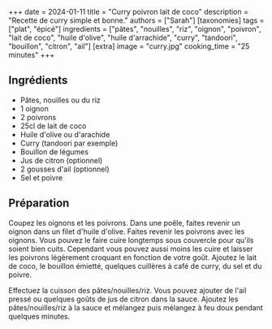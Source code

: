+++
date = 2024-01-11
title = "Curry poivron lait de coco"
description = "Recette de curry simple et bonne."
authors = ["Sarah"]
[taxonomies]
tags = ["plat", "épicé"]
ingredients = ["pâtes", "nouilles", "riz", "oignon", "poivron", "lait de coco", "huile d'olive", "huile d'arrachide", "curry", "tandoori", "bouillon", "citron", "ail"]
[extra]
image = "curry.jpg"
cooking_time = "25 minutes"
+++

## Ingrédients

* Pâtes, nouilles ou du riz
* 1 oignon
* 2 poivrons
* 25cl de lait de coco
* Huile d'olive ou d'arachide
* Curry (tandoori par exemple)
* Bouillon de légumes
* Jus de citron (optionnel)
* 2 gousses d'ail (optionnel)
* Sel et poivre

## Préparation

Coupez les oignons et les poivrons. Dans une poêle, faites revenir un oignon dans un filet d'huile d'olive. Faites revenir les poivrons avec les oignons. Vous pouvez le faire cuire longtemps sous couvercle pour qu'ils soient bien cuits. Cependant vous pouvez aussi moins les cuire et laisser les poivrons légèrement croquant en fonction de votre goût. Ajoutez le lait de coco, le bouillon émietté, quelques cuillères à café de curry, du sel et du poivre.

Effectuez la cuisson des pâtes/nouilles/riz. Vous pouvez ajouter de l'ail pressé ou quelques goûts de jus de citron dans la sauce. Ajoutez les pâtes/nouilles/riz à la sauce et mélangez puis mélangez à feu doux pendant quelques minutes.
